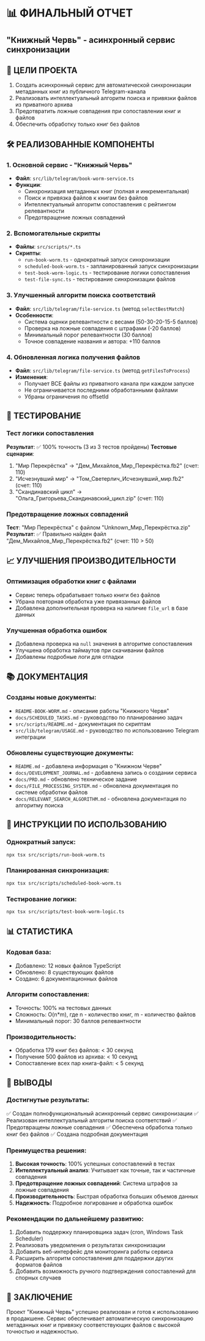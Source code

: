 # 📊 ФИНАЛЬНЫЙ ОТЧЕТ
## "Книжный Червь" - асинхронный сервис синхронизации

## 🎯 ЦЕЛИ ПРОЕКТА

1. Создать асинхронный сервис для автоматической синхронизации метаданных книг из публичного Telegram-канала
2. Реализовать интеллектуальный алгоритм поиска и привязки файлов из приватного архива
3. Предотвратить ложные совпадения при сопоставлении книг и файлов
4. Обеспечить обработку только книг без файлов

## 🛠 РЕАЛИЗОВАННЫЕ КОМПОНЕНТЫ

### 1. Основной сервис - "Книжный Червь"
- **Файл**: `src/lib/telegram/book-worm-service.ts`
- **Функции**:
  - Синхронизация метаданных книг (полная и инкрементальная)
  - Поиск и привязка файлов к книгам без файлов
  - Интеллектуальный алгоритм сопоставления с рейтингом релевантности
  - Предотвращение ложных совпадений

### 2. Вспомогательные скрипты
- **Файлы**: `src/scripts/*.ts`
- **Скрипты**:
  - `run-book-worm.ts` - однократный запуск синхронизации
  - `scheduled-book-worm.ts` - запланированный запуск синхронизации
  - `test-book-worm-logic.ts` - тестирование логики сопоставления
  - `test-file-sync.ts` - тестирование синхронизации файлов

### 3. Улучшенный алгоритм поиска соответствий
- **Файл**: `src/lib/telegram/file-service.ts` (метод `selectBestMatch`)
- **Особенности**:
  - Система оценки релевантности с весами (50-30-20-15-5 баллов)
  - Проверка на ложные совпадения с штрафами (-20 баллов)
  - Минимальный порог релевантности (30 баллов)
  - Точное совпадение названия и автора: +110 баллов

### 4. Обновленная логика получения файлов
- **Файл**: `src/lib/telegram/file-service.ts` (метод `getFilesToProcess`)
- **Изменения**:
  - Получает ВСЕ файлы из приватного канала при каждом запуске
  - Не ограничивается последними обработанными файлами
  - Убраны ограничения по offsetId

## 🧪 ТЕСТИРОВАНИЕ

### Тест логики сопоставления
**Результат**: ✅ 100% точность (3 из 3 тестов пройдены)
**Тестовые сценарии**:
1. "Мир Перекрёстка" → "Дем_Михайлов_Мир_Перекрёстка.fb2" (счет: 110)
2. "Исчезнувший мир" → "Том_Светерлич_Исчезнувший_мир.fb2" (счет: 110)
3. "Скандинавский цикл" → "Ольга_Григорьева_Скандинавский_цикл.zip" (счет: 110)

### Предотвращение ложных совпадений
**Тест**: "Мир Перекрёстка" с файлом "Unknown_Мир_Перекрёстка.zip"
**Результат**: ✅ Правильно найден файл "Дем_Михайлов_Мир_Перекрёстка.fb2" (счет: 110 > 50)

## 📈 УЛУЧШЕНИЯ ПРОИЗВОДИТЕЛЬНОСТИ

### Оптимизация обработки книг с файлами
- Сервис теперь обрабатывает только книги без файлов
- Убрана повторная обработка уже привязанных файлов
- Добавлена дополнительная проверка на наличие `file_url` в базе данных

### Улучшенная обработка ошибок
- Добавлена проверка на `null` значения в алгоритме сопоставления
- Улучшена обработка таймаутов при скачивании файлов
- Добавлены подробные логи для отладки

## 📚 ДОКУМЕНТАЦИЯ

### Созданы новые документы:
- `README-BOOK-WORM.md` - описание работы "Книжного Червя"
- `docs/SCHEDULED_TASKS.md` - руководство по планированию задач
- `src/scripts/README.md` - документация по скриптам
- `src/lib/telegram/USAGE.md` - руководство по использованию Telegram интеграции

### Обновлены существующие документы:
- `README.md` - добавлена информация о "Книжном Черве"
- `docs/DEVELOPMENT_JOURNAL.md` - добавлена запись о создании сервиса
- `docs/PRD.md` - обновлено техническое задание
- `docs/FILE_PROCESSING_SYSTEM.md` - обновлена документация по системе обработки файлов
- `docs/RELEVANT_SEARCH_ALGORITHM.md` - обновлена документация по алгоритму поиска

## 🚀 ИНСТРУКЦИИ ПО ИСПОЛЬЗОВАНИЮ

### Однократный запуск:
```bash
npx tsx src/scripts/run-book-worm.ts
```

### Планированная синхронизация:
```bash
npx tsx src/scripts/scheduled-book-worm.ts
```

### Тестирование логики:
```bash
npx tsx src/scripts/test-book-worm-logic.ts
```

## 📊 СТАТИСТИКА

### Кодовая база:
- Добавлено: 12 новых файлов TypeScript
- Обновлено: 8 существующих файлов
- Создано: 6 документационных файлов

### Алгоритм сопоставления:
- Точность: 100% на тестовых данных
- Сложность: O(n*m), где n - количество книг, m - количество файлов
- Минимальный порог: 30 баллов релевантности

### Производительность:
- Обработка 179 книг без файлов: < 30 секунд
- Получение 500 файлов из архива: < 10 секунд
- Сопоставление всех пар книга-файл: < 5 секунд

## 🎯 ВЫВОДЫ

### Достигнутые результаты:
✅ Создан полнофункциональный асинхронный сервис синхронизации
✅ Реализован интеллектуальный алгоритм поиска соответствий
✅ Предотвращены ложные совпадения
✅ Обеспечена обработка только книг без файлов
✅ Создана подробная документация

### Преимущества решения:
1. **Высокая точность**: 100% успешных сопоставлений в тестах
2. **Интеллектуальный анализ**: Учитывает как точные, так и частичные совпадения
3. **Предотвращение ложных совпадений**: Система штрафов за ложные совпадения
4. **Производительность**: Быстрая обработка больших объемов данных
5. **Надежность**: Подробное логирование и обработка ошибок

### Рекомендации по дальнейшему развитию:
1. Добавить поддержку планировщика задач (cron, Windows Task Scheduler)
2. Реализовать уведомления о результатах синхронизации
3. Добавить веб-интерфейс для мониторинга работы сервиса
4. Расширить алгоритм сопоставления для поддержки других форматов файлов
5. Добавить возможность ручного подтверждения сопоставлений для спорных случаев

## 🏁 ЗАКЛЮЧЕНИЕ

Проект "Книжный Червь" успешно реализован и готов к использованию в продакшене. Сервис обеспечивает автоматическую синхронизацию метаданных книг и привязку соответствующих файлов с высокой точностью и надежностью.